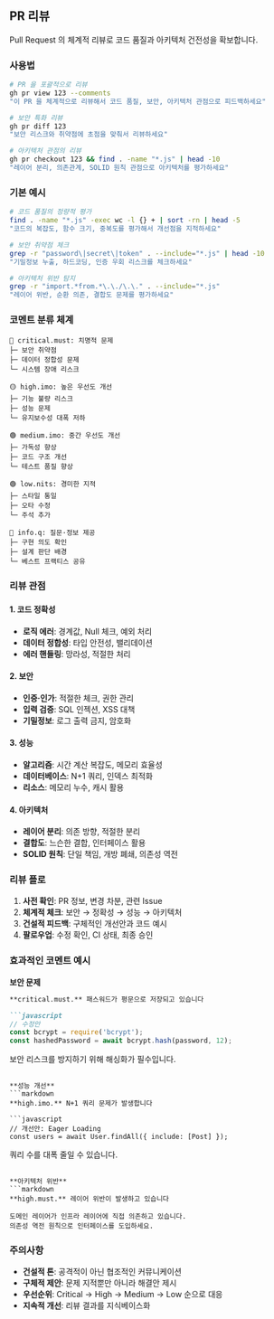 ## PR 리뷰

Pull Request 의 체계적 리뷰로 코드 품질과 아키텍처 건전성을 확보합니다.

### 사용법

```bash
# PR 을 포괄적으로 리뷰
gh pr view 123 --comments
"이 PR 을 체계적으로 리뷰해서 코드 품질, 보안, 아키텍처 관점으로 피드백하세요"

# 보안 특화 리뷰
gh pr diff 123
"보안 리스크와 취약점에 초점을 맞춰서 리뷰하세요"

# 아키텍처 관점의 리뷰
gh pr checkout 123 && find . -name "*.js" | head -10
"레이어 분리, 의존관계, SOLID 원칙 관점으로 아키텍처를 평가하세요"
```

### 기본 예시

```bash
# 코드 품질의 정량적 평가
find . -name "*.js" -exec wc -l {} + | sort -rn | head -5
"코드의 복잡도, 함수 크기, 중복도를 평가해서 개선점을 지적하세요"

# 보안 취약점 체크
grep -r "password\|secret\|token" . --include="*.js" | head -10
"기밀정보 누출, 하드코딩, 인증 우회 리스크를 체크하세요"

# 아키텍처 위반 탐지
grep -r "import.*from.*\.\./\.\." . --include="*.js"
"레이어 위반, 순환 의존, 결합도 문제를 평가하세요"
```

### 코멘트 분류 체계

```
🔴 critical.must: 치명적 문제
├─ 보안 취약점
├─ 데이터 정합성 문제
└─ 시스템 장애 리스크

🟡 high.imo: 높은 우선도 개선
├─ 기능 불량 리스크
├─ 성능 문제
└─ 유지보수성 대폭 저하

🟢 medium.imo: 중간 우선도 개선
├─ 가독성 향상
├─ 코드 구조 개선
└─ 테스트 품질 향상

🟢 low.nits: 경미한 지적
├─ 스타일 통일
├─ 오타 수정
└─ 주석 추가

🔵 info.q: 질문·정보 제공
├─ 구현 의도 확인
├─ 설계 판단 배경
└─ 베스트 프랙티스 공유
```

### 리뷰 관점

#### 1. 코드 정확성

- **로직 에러**: 경계값, Null 체크, 예외 처리
- **데이터 정합성**: 타입 안전성, 밸리데이션
- **에러 핸들링**: 망라성, 적절한 처리

#### 2. 보안

- **인증·인가**: 적절한 체크, 권한 관리
- **입력 검증**: SQL 인젝션, XSS 대책
- **기밀정보**: 로그 출력 금지, 암호화

#### 3. 성능

- **알고리즘**: 시간 계산 복잡도, 메모리 효율성
- **데이터베이스**: N+1 쿼리, 인덱스 최적화
- **리소스**: 메모리 누수, 캐시 활용

#### 4. 아키텍처

- **레이어 분리**: 의존 방향, 적절한 분리
- **결합도**: 느슨한 결합, 인터페이스 활용
- **SOLID 원칙**: 단일 책임, 개방 폐쇄, 의존성 역전

### 리뷰 플로

1. **사전 확인**: PR 정보, 변경 차분, 관련 Issue
2. **체계적 체크**: 보안 → 정확성 → 성능 → 아키텍처
3. **건설적 피드백**: 구체적인 개선안과 코드 예시
4. **팔로우업**: 수정 확인, CI 상태, 최종 승인

### 효과적인 코멘트 예시

**보안 문제**

```markdown
**critical.must.** 패스워드가 평문으로 저장되고 있습니다

```javascript
// 수정안
const bcrypt = require('bcrypt');
const hashedPassword = await bcrypt.hash(password, 12);
```

보안 리스크를 방지하기 위해 해싱화가 필수입니다.
```

**성능 개선**
```markdown
**high.imo.** N+1 쿼리 문제가 발생합니다

```javascript
// 개선안: Eager Loading
const users = await User.findAll({ include: [Post] });
```

쿼리 수를 대폭 줄일 수 있습니다.
```

**아키텍처 위반**
```markdown
**high.must.** 레이어 위반이 발생하고 있습니다

도메인 레이어가 인프라 레이어에 직접 의존하고 있습니다.
의존성 역전 원칙으로 인터페이스를 도입하세요.
```

### 주의사항

- **건설적 톤**: 공격적이 아닌 협조적인 커뮤니케이션
- **구체적 제안**: 문제 지적뿐만 아니라 해결안 제시
- **우선순위**: Critical → High → Medium → Low 순으로 대응
- **지속적 개선**: 리뷰 결과를 지식베이스화